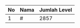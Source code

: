 | No | Nama            | Jumlah Level |
|----|-----------------|--------------|
| 1  | #    |    2857        |
